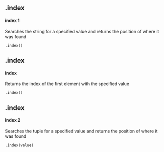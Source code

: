 ## .index
#### index 1
Searches the string for a specified value and returns the position of where it was found
```
.index()
```

## .index
#### index
Returns the index of the first element with the specified value
```
.index()
```

## .index
#### index 2
Searches the tuple for a specified value and returns the position of where it was found
```
.index(value)
```
